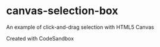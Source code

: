 # canvas-selection-box
An example of click-and-drag selection with HTML5 Canvas

Created with CodeSandbox

